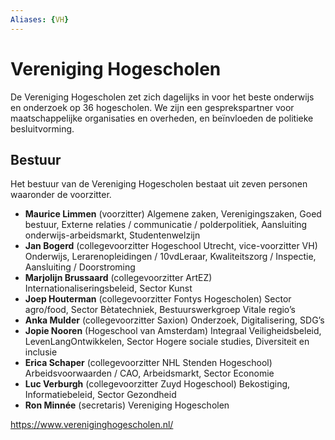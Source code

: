 ```yaml
---
Aliases: {VH}
---
```

# Vereniging Hogescholen

De Vereniging Hogescholen zet zich dagelijks in voor het beste onderwijs en onderzoek op 36 hogescholen. We zijn een gesprekspartner voor maatschappelijke organisaties en overheden, en beïnvloeden de politieke besluitvorming.

## Bestuur
Het bestuur van de Vereniging Hogescholen bestaat uit zeven personen waaronder de voorzitter.

- **Maurice Limmen** (voorzitter)
  Algemene zaken, Verenigingszaken, Goed bestuur, Externe relaties / communicatie / polderpolitiek, Aansluiting onderwijs-arbeidsmarkt, Studentenwelzijn
- **Jan Bogerd** (collegevoorzitter Hogeschool Utrecht, vice-voorzitter VH)
  Onderwijs, Lerarenopleidingen / 10vdLeraar, Kwaliteitszorg / Inspectie, Aansluiting / Doorstroming
- **Marjolijn Brussaard** (collegevoorzitter ArtEZ)
  Internationaliseringsbeleid, Sector Kunst
- **Joep Houterman** (collegevoorzitter Fontys Hogescholen)
  Sector agro/food, Sector Bètatechniek, Bestuurswerkgroep Vitale regio’s
- **Anka Mulder** (collegevoorzitter Saxion)
  Onderzoek, Digitalisering, SDG’s
- **Jopie Nooren** (Hogeschool van Amsterdam)
  Integraal Veiligheidsbeleid, LevenLangOntwikkelen,  Sector Hogere sociale studies, Diversiteit en inclusie
- **Erica Schaper** (collegevoorzitter NHL Stenden Hogeschool)
  Arbeidsvoorwaarden / CAO, Arbeidsmarkt, Sector Economie
- **Luc Verburgh** (collegevoorzitter Zuyd Hogeschool)
  Bekostiging, Informatiebeleid, Sector Gezondheid
- **Ron Minnée** (secretaris)
  Vereniging Hogescholen

https://www.vereniginghogescholen.nl/